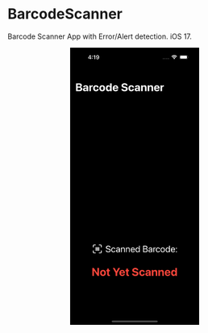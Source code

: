 # BarcodeScanner
Barcode Scanner App with Error/Alert detection. iOS 17.

<p align="center">
  <img src="BarcodeScanner.png" width="256" height="550" title="Barcode Scanner">
</p>
